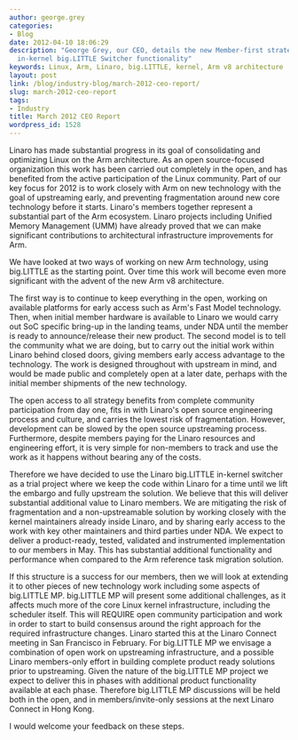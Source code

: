```yaml
---
author: george.grey
categories:
- Blog
date: 2012-04-10 18:06:29
description: "George Grey, our CEO, details the new Member-first strategy with Linaro\xE2\x80\x99s
  in-kernel big.LITTLE Switcher functionality"
keywords: Linux, Arm, Linaro, big.LITTLE, kernel, Arm v8 architecture
layout: post
link: /blog/industry-blog/march-2012-ceo-report/
slug: march-2012-ceo-report
tags:
- Industry
title: March 2012 CEO Report
wordpress_id: 1528
---
```


Linaro has made substantial progress in its goal of consolidating and optimizing Linux on the Arm architecture. As an open source-focused organization this work has been carried out completely in the open, and has benefited from the active participation of the Linux community. Part of our key focus for 2012 is to work closely with Arm on new technology with the goal of upstreaming early, and preventing fragmentation around new core technology before it starts. Linaro's members together represent a substantial part of the Arm ecosystem. Linaro projects including Unified Memory Management (UMM) have already proved that we can make significant contributions to architectural infrastructure improvements for Arm.

We have looked at two ways of working on new Arm technology, using big.LITTLE as the starting point. Over time this work will become even more significant with the advent of the new Arm v8 architecture.

The first way is to continue to keep everything in the open, working on available platforms for early access such as Arm's Fast Model technology. Then, when initial member hardware is available to Linaro we would carry out SoC specific bring-up in the landing teams, under NDA until the member is ready to announce/release their new product. The second model is to tell the community what we are doing, but to carry out the initial work within Linaro behind closed doors, giving members early access advantage to the technology. The work is designed throughout with upstream in mind, and would be made public and completely open at a later date, perhaps with the initial member shipments of the new technology.

The open access to all strategy benefits from complete community participation from day one, fits in with Linaro's open source engineering process and culture, and carries the lowest risk of fragmentation. However, development can be slowed by the open source upstreaming process. Furthermore, despite members paying for the Linaro resources and engineering effort, it is very simple for non-members to track and use the work as it happens without bearing any of the costs.

Therefore we have decided to use the Linaro big.LITTLE in-kernel switcher as a trial project where we keep the code within Linaro for a time until we lift the embargo and fully upstream the solution. We believe that this will deliver substantial additional value to Linaro members. We are mitigating the risk of fragmentation and a non-upstreamable solution by working closely with the kernel maintainers already inside Linaro, and by sharing early access to the work with key other maintainers and third parties under NDA. We expect to deliver a product-ready, tested, validated and instrumented implementation to our members in May. This has substantial additional functionality and performance when compared to the Arm reference task migration solution.

If this structure is a success for our members, then we will look at extending it to other pieces of new technology work including some aspects of big.LITTLE MP. big.LITTLE MP will present some additional challenges, as it affects much more of the core Linux kernel infrastructure, including the scheduler itself. This will REQUIRE open community participation and work in order to start to build consensus around the right approach for the required infrastructure changes. Linaro started this at the Linaro Connect meeting in San Francisco in February. For big.LITTLE MP we envisage a combination of open work on upstreaming infrastructure, and a possible Linaro members-only effort in building complete product ready solutions prior to upstreaming. Given the nature of the big.LITTLE MP project we expect to deliver this in phases with additional product functionality available at each phase. Therefore big.LITTLE MP discussions will be held both in the open, and in members/invite-only sessions at the next Linaro Connect in Hong Kong.

I would welcome your feedback on these steps.

